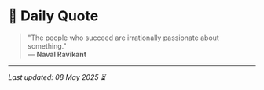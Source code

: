 # 📜 Daily Quote

> "The people who succeed are irrationally passionate about something."  
> — **Naval Ravikant**

---

_Last updated: 08 May 2025 ⏳_

